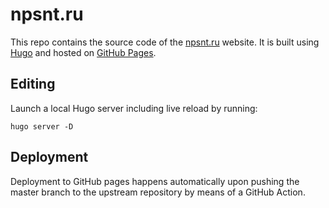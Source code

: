 # npsnt.ru

This repo contains the source code of the [npsnt.ru](https://npsnt.ru) website.
It is built using [Hugo](https://gohugo.io/) and hosted on [GitHub Pages](https://pages.github.com/).

## Editing

Launch a local Hugo server including live reload by running:

```
hugo server -D
```

## Deployment

Deployment to GitHub pages happens automatically upon pushing the master branch to the upstream repository by means of a GitHub Action.